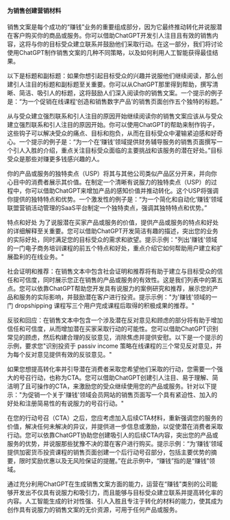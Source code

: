 #### 为销售创建营销材料

销售文案是每个成功的“赚钱”业务的重要组成部分，因为它最终推动转化并说服潜在客户购买你的商品或服务。你可以借助ChatGPT开发引人注目且有效的销售内容，这将与你的目标受众建立联系并鼓励他们采取行动。在这一部分，我们将讨论使用ChatGPT制作销售文案的几种不同策略，以及如何利用人工智能获得最佳结果。

以下是标题和副标题：如果你想引起目标受众的兴趣并说服他们继续阅读，那么创建引人注目的标题和副标题至关重要。你可以从ChatGPT那里得到帮助，撰写清晰、简洁、吸引人的标题，这将鼓励人们深入阅读你的销售文案。一个提示的例子是：“为一个促销在线课程‘创造和销售数字产品’的销售页面创作五个独特的标题。”

从与受众建立强烈联系和引人注目的原因开始继续阅读你的销售文案应该从与受众建立强烈联系和引人注目的原因开始。你可以使用ChatGPT的帮助来制作钩子，这些钩子可以解决受众的痛点、目标和抱负，从而在目标受众中灌输紧迫感和好奇心。一个提示的例子是：“为一个在‘赚钱’领域提供财务辅导服务的销售页面撰写一个引人入胜的介绍，重点关注目标受众面临的主要挑战和该服务的潜在好处。”目标受众是那些对赚更多钱感兴趣的人。

你的产品或服务的独特卖点（USP）将其与其他公司类似产品区分开来，并向你心目中的消费者展示其价值。在制定一个清晰有说服力的独特卖点（USP）的过程中，你可以借助ChatGPT来增加产品的感知价值并推动转化。这个USP将强调你提供的独特特点和优势。一个激发性的例子是：“为一个简化和自动化‘赚钱’领域联盟营销活动管理的SaaS平台制定一个独特卖点，强调其独特特点和优势。”

特点和好处 为了说服潜在买家产品或服务的价值，提供产品或服务的特点和好处的详细解释至关重要。您可以借助ChatGPT开发简洁有趣的描述，突出您的业务的实际好处，同时满足您的目标受众的需求和欲望。提示示例："列出'赚钱'领域的一门电子商务培训课程的前五个特点和好处，重点介绍它如何帮助用户建立和扩展盈利的在线业务。"

社会证明和推荐：在销售文本中包含社会证明和推荐将有助于建立与目标受众的信任和可信度，同时展示您正在销售的产品或服务的有效性。这是我们列表中的第五点。您可以依靠ChatGPT帮助您开发具有说服力的案例研究和推荐，展示您的产品和服务的实际影响，并鼓励潜在客户进行投资。提示示例："为'赚钱'领域的一门 dropshipping 课程写三个用户完成课程后取得的积极成果的推荐。"

反驳和回应：在销售文本中包含一个涉及潜在反对意见和顾虑的部分将有助于增加信任和可信度，从而增加潜在买家采取行动的可能性。您可以借助ChatGPT识别常见的顾虑，然后构建合理的反驳意见，消除焦虑并提供安慰。以下是一个提示的示例，要求您"识别投资于 passiv income 策略在线课程的三个常见反对意见，并为每个反对意见提供有效的反驳意见。"

如果您想提高转化率并引导潜在消费者采取您希望他们采取的行动，您需要一个强大的号召行动，也称为CTA。您可以借助ChatGPT创建引人注目、易于理解、简洁明了且可操作的CTA，来激励您的受众继续使用您的产品或服务。针对以下提示："为促销一个关于'赚钱'领域会员网站的销售页面写一个具有紧迫性、加入的好处和注册简易性的有说服力的号召行动。"

在您的行动号召（CTA）之后，您应考虑加入后续CTA材料，重新强调您的服务的价值，解决任何未解决的异议，并提供进一步信息或激励，以促使潜在消费者采取行动。您可以依靠ChatGPT协助您创建吸引人的后续CTA内容，突出您的产品或服务的优势，并说服那些犹豫不决的潜在客户进行购买。提示示例：“为‘赚钱’领域提供加密货币投资课程的销售页面创建一个后行动号召部分，包括主要优势的摘要，限时奖励优惠以及无风险保证的提醒。”在此示例中，“赚钱”指的是“赚钱”领域。

通过充分利用ChatGPT在生成销售文案方面的能力，运营在“赚钱”类别的公司能够开发出不仅具有说服力和吸引力，而且能够与目标受众建立联系并提高转化率的内容。人工智能生成的针对性强、引人入胜且专注于转化的材料的能力，使其成为创作具有说服力的销售文案的无价资源，可用于任何产品或服务。
